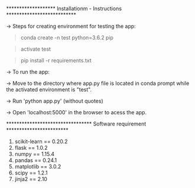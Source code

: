 ******************* Installationm - Instructions ***************************

-> Steps for creating environment for testing the app:

> conda create -n test python=3.6.2 pip

> activate test

> pip install -r requirements.txt

-> To run the app:

-> Move to the directory where app.py file is located in conda prompt while the activated environment is "test".

-> Run 'python app.py' (without quotes)

-> Open 'localhost:5000' in the browser to acess the app.

********************************* Software requirement ************************

1. scikit-learn == 0.20.2
2. flask == 1.0.2
3. numpy == 1.15.4
4. pandas == 0.24.1
5. matplotlib == 3.0.2
6. scipy == 1.2.1
7. jinja2 == 2.10